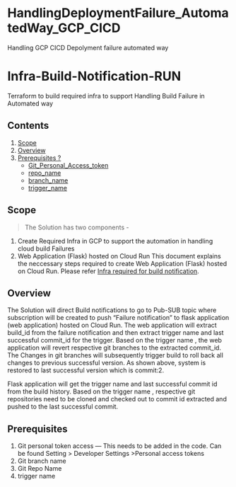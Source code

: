 # HandlingDeploymentFailure_AutomatedWay_GCP_CICD
Handling GCP CICD Depolyment failure automated way
# Infra-Build-Notification-RUN
Terraform to build required infra to support Handling Build Failure in Automated way
## **Contents**
1. [Scope](#Scope)
2. [Overview](#Overview)
3. [Prerequisites ?](#Prerequisites?)
    * [Git_Personal_Access_token ](#Git_Personal_Access_token)
    * [repo_name](#repo_name)
    * [branch_name](#branch_name)
    * [trigger_name](#trigger_name)

## Scope <a name="Scope"></a>
>The Solution has two components -
1. Create Required Infra in GCP to support the automation in handling cloud build Failures
2. Web Application (Flask) hosted on Cloud Run
This document explains the neccessary steps required to create Web Application (Flask) hosted on Cloud Run. Please refer [Infra required for build notification](https://github.com/addy3352/Infra-Build-Notification-RUN/edit/main/README.md).
## Overview <a name="Overview"></a>
The Solution will direct Build notifications to go to Pub-SUB topic where subscription will be created to push “Failure notification” to flask application (web application) hosted on Cloud Run. The web application will extract build_id from the failure notification and then extract trigger name and last successful commit_id for the trigger. Based on the trigger name , the web application will revert respective git branches to the extracted commit_id. The Changes in git branches will subsequently trigger build to roll back all changes to previous successful version. As shown above, system is restored to last successful version which is commit:2.

Flask application will get the trigger name and last successful commit id from the build history. Based on the trigger name , respective git repositories need to be cloned and checked out to commit id extracted and pushed to the last successful commit.
## Prerequisites <a name="Prerequisites"></a>
1. Git personal token access — This needs to be added in the code. Can be found Setting > Developer Settings >Personal access tokens
2. Git branch name
3. Git Repo Name
4. trigger name
